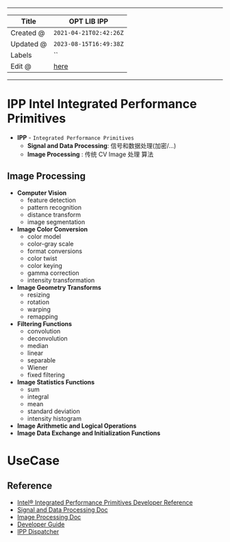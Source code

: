 -----

| Title     | OPT LIB IPP                                         |
| --------- | --------------------------------------------------- |
| Created @ | `2021-04-21T02:42:26Z`                              |
| Updated @ | `2023-08-15T16:49:38Z`                              |
| Labels    | \`\`                                                |
| Edit @    | [here](https://github.com/junxnone/xwiki/issues/32) |

-----

# IPP Intel Integrated Performance Primitives

  - **IPP** - `Integrated Performance Primitives`
      - **Signal and Data Processing**: 信号和数据处理(加密/...)
      - **Image Processing** : 传统 CV Image 处理 算法

## Image Processing

  - **Computer Vision**
      - feature detection
      - pattern recognition
      - distance transform
      - image segmentation
  - **Image Color Conversion**
      - color model
      - color-gray scale
      - format conversions
      - color twist
      - color keying
      - gamma correction
      - intensity transformation
  - **Image Geometry Transforms**
      - resizing
      - rotation
      - warping
      - remapping
  - **Filtering Functions**
      - convolution
      - deconvolution
      - median
      - linear
      - separable
      - Wiener
      - fixed filtering
  - **Image Statistics Functions**
      - sum
      - integral
      - mean
      - standard deviation
      - intensity histogram
  - **Image Arithmetic and Logical Operations**
  - **Image Data Exchange and Initialization Functions**

# UseCase

## Reference

  - [Intel® Integrated Performance Primitives Developer
    Reference](https://software.intel.com/content/www/us/en/develop/documentation/ipp-dev-reference/top.html)
  - [Signal and Data Processing
    Doc](https://software.intel.com/content/dam/develop/external/us/en/documents/ipps.pdf)
  - [Image Processing
    Doc](https://software.intel.com/content/dam/develop/external/us/en/documents/ippi.pdf)
  - [Developer
    Guide](https://www.intel.com/content/www/us/en/docs/ipp/developer-guide-oneapi/2021-9/overview.html)
  - [IPP
    Dispatcher](https://www.intel.com/content/www/us/en/developer/articles/technical/understanding-cpu-optimized-code-used-in-intel-ipp.html)

